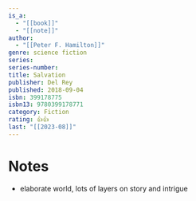 ```yaml
---
is_a:
  - "[[book]]"
  - "[[note]]"
author:
  - "[[Peter F. Hamilton]]"
genre: science fiction
series: 
series-number: 
title: Salvation
publisher: Del Rey
published: 2018-09-04
isbn: 399178775
isbn13: 9780399178771
category: Fiction
rating: 👍👍
last: "[[2023-08]]"
---
```

# Notes
- elaborate world, lots of layers on story and intrigue
